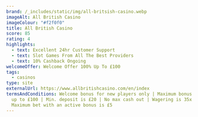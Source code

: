 ```yaml
---
brand: /_includes/static/img/all-britsish-casino.webp
imageAlt: All British Casino
imageColour: "#f2f0f0"
title: All British Casino
score: 85
rating: 4
highlights:
  - text: Excellent 24hr Customer Support
  - text: Slot Games From All The Best Providers
  - text: 10% Cashback Ongoing
welcomeOffer: Welcome Offer 100% Up To £100
tags:
  - casinos
type: site
externalUrl: https://www.allbritishcasino.com/en/index
termsAndConditions: Welcome bonus for new players only | Maximum bonus is 100%
  up to £100 | Min. deposit is £20 | No max cash out | Wagering is 35x bonus |
  Maximum bet with an active bonus is £5
---
```

